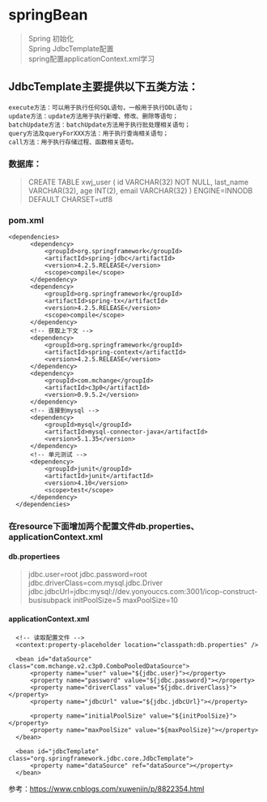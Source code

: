 # springBean
>Spring 初始化  
>Spring JdbcTemplate配置   
>spring配置applicationContext.xml学习

## JdbcTemplate主要提供以下五类方法：
    execute方法：可以用于执行任何SQL语句，一般用于执行DDL语句；
    update方法：update方法用于执行新增、修改、删除等语句；
    batchUpdate方法：batchUpdate方法用于执行批处理相关语句；
    query方法及queryForXXX方法：用于执行查询相关语句；
    call方法：用于执行存储过程、函数相关语句。

### 数据库：
> CREATE TABLE xwj_user (
     id VARCHAR(32) NOT NULL,
     last_name VARCHAR(32),
     age INT(2),
     email VARCHAR(32)
  ) ENGINE=INNODB DEFAULT CHARSET=utf8

### pom.xml
> 
    <dependencies>
          <dependency>
              <groupId>org.springframework</groupId>
              <artifactId>spring-jdbc</artifactId>
              <version>4.2.5.RELEASE</version>
              <scope>compile</scope>
          </dependency>
          <dependency>
              <groupId>org.springframework</groupId>
              <artifactId>spring-tx</artifactId>
              <version>4.2.5.RELEASE</version>
              <scope>compile</scope>
          </dependency>
          <!-- 获取上下文 -->
          <dependency>
              <groupId>org.springframework</groupId>
              <artifactId>spring-context</artifactId>
              <version>4.2.5.RELEASE</version>
          </dependency>
          <dependency>
              <groupId>com.mchange</groupId>
              <artifactId>c3p0</artifactId>
              <version>0.9.5.2</version>
          </dependency>
          <!-- 连接到mysql -->
          <dependency>
              <groupId>mysql</groupId>
              <artifactId>mysql-connector-java</artifactId>
              <version>5.1.35</version>
          </dependency>
          <!-- 单元测试 -->
          <dependency>
              <groupId>junit</groupId>
              <artifactId>junit</artifactId>
              <version>4.10</version>
              <scope>test</scope>
          </dependency>
      </dependencies>
      
### 在resource下面增加两个配置文件db.properties、applicationContext.xml
 #### db.propertiees
>jdbc.user=root
 jdbc.password=root
 jdbc.driverClass=com.mysql.jdbc.Driver
 jdbc.jdbcUrl=jdbc:mysql://dev.yonyouccs.com:3001/icop-construct-busisubpack
 initPoolSize=5
 maxPoolSize=10
#### applicationContext.xml
>  
      <!-- 读取配置文件 -->
      <context:property-placeholder location="classpath:db.properties" />
      
      <bean id="dataSource" class="com.mchange.v2.c3p0.ComboPooledDataSource">
          <property name="user" value="${jdbc.user}"></property>
          <property name="password" value="${jdbc.password}"></property>
          <property name="driverClass" value="${jdbc.driverClass}"></property>
          <property name="jdbcUrl" value="${jdbc.jdbcUrl}"></property>
  
          <property name="initialPoolSize" value="${initPoolSize}"></property>
          <property name="maxPoolSize" value="${maxPoolSize}"></property>
      </bean>
  
      <bean id="jdbcTemplate" class="org.springframework.jdbc.core.JdbcTemplate">
          <property name="dataSource" ref="dataSource"></property>
      </bean>
      
参考：https://www.cnblogs.com/xuwenjin/p/8822354.html

